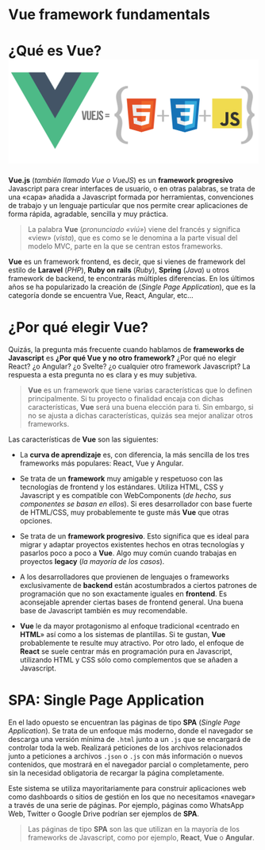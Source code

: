 # Vue framework fundamentals
# ¿Qué es Vue?![Vue el framework para hacer frontend](00-Documents/vuejs.png)

**Vue.js**  (_también llamado Vue o VueJS_) es un  **framework progresivo**  Javascript para crear interfaces de usuario, o en otras palabras, se trata de una «capa» añadida a Javascript formada por herramientas, convenciones de trabajo y un lenguaje particular que nos permite crear aplicaciones de forma rápida, agradable, sencilla y muy práctica.

> La palabra  **Vue**  (_pronunciado «viú»_) viene del francés y significa «view» (_vista_), que es como se le denomina a la parte visual del modelo MVC, parte en la que se centran estos frameworks.

**Vue**  es un framework frontend, es decir, que si vienes de framework del estilo de  **Laravel**  (_PHP_),  **Ruby on rails**  (_Ruby_),  **Spring**  (_Java_) u otros framework de backend, te encontrarás múltiples diferencias. En los últimos años se ha popularizado la creación de   (_Single Page Application_), que es la categoría donde se encuentra Vue, React, Angular, etc...



# ¿Por qué elegir Vue?

Quizás, la pregunta más frecuente cuando hablamos de  **frameworks de Javascript**  es  **¿Por qué Vue y no otro framework?**  ¿Por qué no elegir React? ¿o Angular? ¿o Svelte? ¿o cualquier otro framework Javascript? La respuesta a esta pregunta no es clara y es muy subjetiva.

> **Vue**  es un framework que tiene varias características que lo definen principalmente. Si tu proyecto o finalidad encaja con dichas características,  **Vue**  será una buena elección para ti. Sin embargo, si no se ajusta a dichas características, quizás sea mejor analizar otros frameworks.

Las características de  **Vue**  son las siguientes:

-   La  **curva de aprendizaje**  es, con diferencia, la más sencilla de los tres frameworks más populares: React, Vue y Angular.
    
-   Se trata de un  **framework**  muy amigable y respetuoso con las tecnologías de frontend y los estándares. Utiliza HTML, CSS y Javascript y es compatible con WebComponents (_de hecho, sus componentes se basan en ellos_). Si eres desarrollador con base fuerte de HTML/CSS, muy probablemente te guste más  **Vue**  que otras opciones.
    
-   Se trata de un  **framework progresivo**. Esto significa que es ideal para migrar y adaptar proyectos existentes hechos en otras tecnologías y pasarlos poco a poco a  **Vue**. Algo muy común cuando trabajas en proyectos  **legacy**  (_la mayoría de los casos_).
    
-   A los desarrolladores que provienen de lenguajes o frameworks exclusivamente de  **backend**  están acostumbrados a ciertos patrones de programación que no son exactamente iguales en  **frontend**. Es aconsejable aprender ciertas bases de frontend general. Una buena base de Javascript también es muy recomendable.
    
-   **Vue**  le da mayor protagonismo al enfoque tradicional «centrado en  **HTML**» así como a los sistemas de plantillas. Si te gustan,  **Vue**  probablemente te resulte muy atractivo. Por otro lado, el enfoque de  **React**  se suele centrar más en programación pura en Javascript, utilizando HTML y CSS sólo como complementos que se añaden a Javascript.


# SPA: Single Page Application

En el lado opuesto se encuentran las páginas de tipo  **SPA**  (_Single Page Application_). Se trata de un enfoque más moderno, donde el navegador se descarga una versión mínima de  `.html`  junto a un  `.js`  que se encargará de controlar toda la web. Realizará peticiones de los archivos relacionados junto a peticiones a archivos  `.json`  o  `.js`  con más información o nuevos contenidos, que mostrará en el navegador parcial o completamente, pero sin la necesidad obligatoria de recargar la página completamente.

Este sistema se utiliza mayoritariamente para construir aplicaciones web como dashboards o sitios de gestión en los que no necesitamos «navegar» a través de una serie de páginas. Por ejemplo, páginas como WhatsApp Web, Twitter o Google Drive podrían ser ejemplos de  **SPA**.

> Las páginas de tipo  **SPA**  son las que utilizan en la mayoría de los frameworks de Javascript, como por ejemplo,  **React**,  **Vue**  o  **Angular**.





